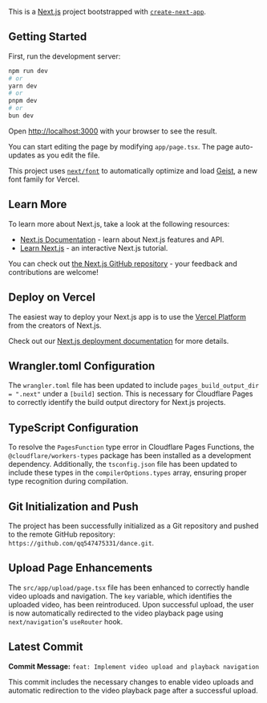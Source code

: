 This is a [Next.js](https://nextjs.org) project bootstrapped with [`create-next-app`](https://nextjs.org/docs/app/api-reference/cli/create-next-app).

## Getting Started

First, run the development server:

```bash
npm run dev
# or
yarn dev
# or
pnpm dev
# or
bun dev
```

Open [http://localhost:3000](http://localhost:3000) with your browser to see the result.

You can start editing the page by modifying `app/page.tsx`. The page auto-updates as you edit the file.

This project uses [`next/font`](https://nextjs.org/docs/app/building-your-application/optimizing/fonts) to automatically optimize and load [Geist](https://vercel.com/font), a new font family for Vercel.

## Learn More

To learn more about Next.js, take a look at the following resources:

- [Next.js Documentation](https://nextjs.org/docs) - learn about Next.js features and API.
- [Learn Next.js](https://nextjs.org/learn) - an interactive Next.js tutorial.

You can check out [the Next.js GitHub repository](https://github.com/vercel/next.js) - your feedback and contributions are welcome!

## Deploy on Vercel

The easiest way to deploy your Next.js app is to use the [Vercel Platform](https://vercel.com/new?utm_medium=default-template&filter=next.js&utm_source=create-next-app&utm_campaign=create-next-app-readme) from the creators of Next.js.

Check out our [Next.js deployment documentation](https://nextjs.org/docs/app/building-your-application/deploying) for more details.

## Wrangler.toml Configuration

The `wrangler.toml` file has been updated to include `pages_build_output_dir = ".next"` under a `[build]` section. This is necessary for Cloudflare Pages to correctly identify the build output directory for Next.js projects.

## TypeScript Configuration

To resolve the `PagesFunction` type error in Cloudflare Pages Functions, the `@cloudflare/workers-types` package has been installed as a development dependency. Additionally, the `tsconfig.json` file has been updated to include these types in the `compilerOptions.types` array, ensuring proper type recognition during compilation.

## Git Initialization and Push

The project has been successfully initialized as a Git repository and pushed to the remote GitHub repository: `https://github.com/qq547475331/dance.git`.

## Upload Page Enhancements

The `src/app/upload/page.tsx` file has been enhanced to correctly handle video uploads and navigation. The `key` variable, which identifies the uploaded video, has been reintroduced. Upon successful upload, the user is now automatically redirected to the video playback page using `next/navigation`'s `useRouter` hook.

## Latest Commit

**Commit Message:** `feat: Implement video upload and playback navigation`

This commit includes the necessary changes to enable video uploads and automatic redirection to the video playback page after a successful upload.